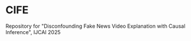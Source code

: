# CIFE
Repository for "Disconfounding Fake News Video Explanation with Causal Inference", IJCAI 2025
